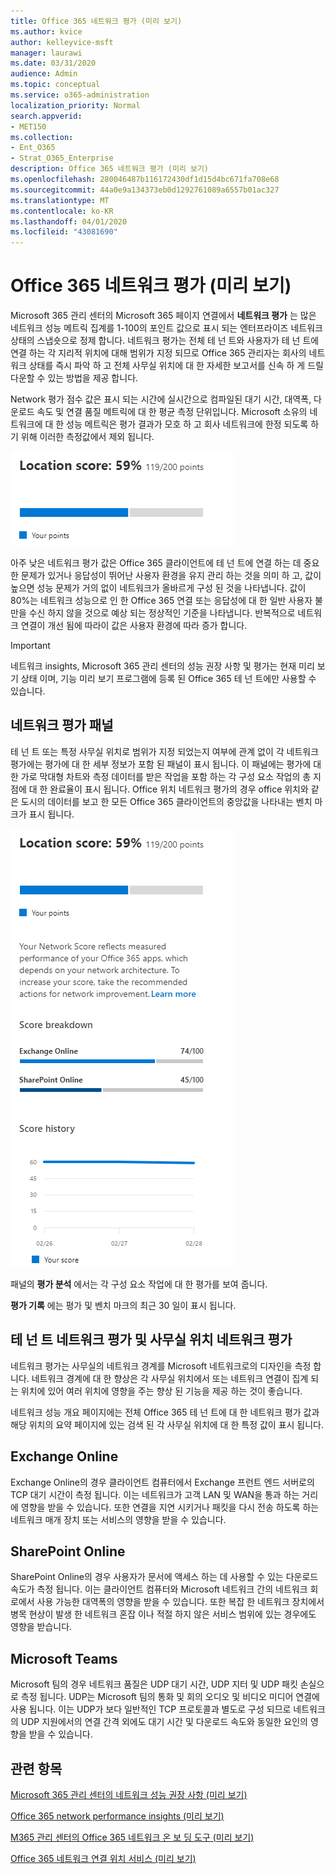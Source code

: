 ```yaml
---
title: Office 365 네트워크 평가 (미리 보기)
ms.author: kvice
author: kelleyvice-msft
manager: laurawi
ms.date: 03/31/2020
audience: Admin
ms.topic: conceptual
ms.service: o365-administration
localization_priority: Normal
search.appverid:
- MET150
ms.collection:
- Ent_O365
- Strat_O365_Enterprise
description: Office 365 네트워크 평가 (미리 보기)
ms.openlocfilehash: 280046487b116172430df1d15d4bc671fa708e68
ms.sourcegitcommit: 44a0e9a134373eb0d1292761089a6557b01ac327
ms.translationtype: MT
ms.contentlocale: ko-KR
ms.lasthandoff: 04/01/2020
ms.locfileid: "43081690"
---
```

# <a name="office-365-network-assessment-preview"></a>Office 365 네트워크 평가 (미리 보기)

Microsoft 365 관리 센터의 Microsoft 365 페이지 연결에서 **네트워크 평가** 는 많은 네트워크 성능 메트릭 집계를 1-100의 포인트 값으로 표시 되는 엔터프라이즈 네트워크 상태의 스냅숏으로 정제 합니다. 네트워크 평가는 전체 테 넌 트와 사용자가 테 넌 트에 연결 하는 각 지리적 위치에 대해 범위가 지정 되므로 Office 365 관리자는 회사의 네트워크 상태를 즉시 파악 하 고 전체 사무실 위치에 대 한 자세한 보고서를 신속 하 게 드릴 다운할 수 있는 방법을 제공 합니다.

Network 평가 점수 값은 표시 되는 시간에 실시간으로 컴파일된 대기 시간, 대역폭, 다운로드 속도 및 연결 품질 메트릭에 대 한 평균 측정 단위입니다. Microsoft 소유의 네트워크에 대 한 성능 메트릭은 평가 결과가 모호 하 고 회사 네트워크에 한정 되도록 하기 위해 이러한 측정값에서 제외 됩니다.

![네트워크 평가 값](Media/m365-mac-perf/m365-mac-perf-overview-score-top.png)

아주 낮은 네트워크 평가 값은 Office 365 클라이언트에 테 넌 트에 연결 하는 데 중요 한 문제가 있거나 응답성이 뛰어난 사용자 환경을 유지 관리 하는 것을 의미 하 고, 값이 높으면 성능 문제가 거의 없이 네트워크가 올바르게 구성 된 것을 나타냅니다. 값이 80%는 네트워크 성능으로 인 한 Office 365 연결 또는 응답성에 대 한 일반 사용자 불만을 수신 하지 않을 것으로 예상 되는 정상적인 기준을 나타냅니다. 반복적으로 네트워크 연결이 개선 됨에 따라이 값은 사용자 환경에 따라 증가 합니다.

>[!IMPORTANT]
>네트워크 insights, Microsoft 365 관리 센터의 성능 권장 사항 및 평가는 현재 미리 보기 상태 이며, 기능 미리 보기 프로그램에 등록 된 Office 365 테 넌 트에만 사용할 수 있습니다.

## <a name="network-assessment-panel"></a>네트워크 평가 패널

테 넌 트 또는 특정 사무실 위치로 범위가 지정 되었는지 여부에 관계 없이 각 네트워크 평가에는 평가에 대 한 세부 정보가 포함 된 패널이 표시 됩니다. 이 패널에는 평가에 대 한 가로 막대형 차트와 측정 데이터를 받은 작업을 포함 하는 각 구성 요소 작업의 총 지점에 대 한 완료율이 표시 됩니다. Office 위치 네트워크 평가의 경우 office 위치와 같은 도시의 데이터를 보고 한 모든 Office 365 클라이언트의 중앙값을 나타내는 벤치 마크가 표시 됩니다.

![네트워크 평가 값 예](Media/m365-mac-perf/m365-mac-perf-overview-score.png)

패널의 **평가 분석** 에서는 각 구성 요소 작업에 대 한 평가를 보여 줍니다.

**평가 기록** 에는 평가 및 벤치 마크의 최근 30 일이 표시 됩니다.

## <a name="tenant-network-assessments-and-office-location-network-assessments"></a>테 넌 트 네트워크 평가 및 사무실 위치 네트워크 평가

네트워크 평가는 사무실의 네트워크 경계를 Microsoft 네트워크로의 디자인을 측정 합니다. 네트워크 경계에 대 한 향상은 각 사무실 위치에서 또는 네트워크 연결이 집계 되는 위치에 있어 여러 위치에 영향을 주는 향상 된 기능을 제공 하는 것이 좋습니다.

네트워크 성능 개요 페이지에는 전체 Office 365 테 넌 트에 대 한 네트워크 평가 값과 해당 위치의 요약 페이지에 있는 검색 된 각 사무실 위치에 대 한 특정 값이 표시 됩니다.

## <a name="exchange-online"></a>Exchange Online

Exchange Online의 경우 클라이언트 컴퓨터에서 Exchange 프런트 엔드 서버로의 TCP 대기 시간이 측정 됩니다. 이는 네트워크가 고객 LAN 및 WAN을 통과 하는 거리에 영향을 받을 수 있습니다. 또한 연결을 지연 시키거나 패킷을 다시 전송 하도록 하는 네트워크 매개 장치 또는 서비스의 영향을 받을 수 있습니다.

## <a name="sharepoint-online"></a>SharePoint Online

SharePoint Online의 경우 사용자가 문서에 액세스 하는 데 사용할 수 있는 다운로드 속도가 측정 됩니다. 이는 클라이언트 컴퓨터와 Microsoft 네트워크 간의 네트워크 회로에서 사용 가능한 대역폭의 영향을 받을 수 있습니다. 또한 복잡 한 네트워크 장치에서 병목 현상이 발생 한 네트워크 혼잡 이나 적절 하지 않은 서비스 범위에 있는 경우에도 영향을 받습니다.

## <a name="microsoft-teams"></a>Microsoft Teams

Microsoft 팀의 경우 네트워크 품질은 UDP 대기 시간, UDP 지터 및 UDP 패킷 손실으로 측정 됩니다. UDP는 Microsoft 팀의 통화 및 회의 오디오 및 비디오 미디어 연결에 사용 됩니다. 이는 UDP가 보다 일반적인 TCP 프로토콜과 별도로 구성 되므로 네트워크의 UDP 지원에서의 연결 간격 외에도 대기 시간 및 다운로드 속도와 동일한 요인의 영향을 받을 수 있습니다.

## <a name="related-topics"></a>관련 항목

[Microsoft 365 관리 센터의 네트워크 성능 권장 사항 (미리 보기)](office-365-network-mac-perf-overview.md)

[Office 365 network performance insights (미리 보기)](office-365-network-mac-perf-insights.md)

[M365 관리 센터의 Office 365 네트워크 온 보 딩 도구 (미리 보기)](office-365-network-mac-perf-onboarding-tool.md)

[Office 365 네트워크 연결 위치 서비스 (미리 보기)](office-365-network-mac-location-services.md)
